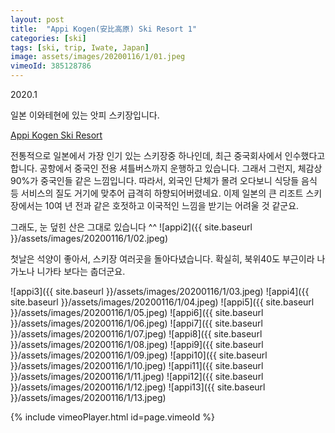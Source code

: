 ```yaml
---
layout: post
title:  "Appi Kogen(安比高原) Ski Resort 1"
categories: [ski]
tags: [ski, trip, Iwate, Japan]
image: assets/images/20200116/1/01.jpeg
vimeoId: 385128786
---
```


2020.1 

일본 이와테현에 있는 앗피 스키장입니다.

[Appi Kogen Ski Resort][appi1]

전통적으로 일본에서 가장 인기 있는 스키장중 하나인데, 최근 중국회사에서 인수했다고 합니다.
공항에서 중국인 전용 셔틀버스까지 운행하고 있습니다.
그래서 그런지, 체감상 90%가 중국인들 같은 느낌입니다.
따라서, 외국인 단체가 몰려 오다보니 식당들 음식 등 서비스의 질도 거기에 맞추어 급격히 하향되어버렸네요.
이제 일본의 큰 리조트 스키장에서는 10여 년 전과 같은 호젓하고 이국적인 느낌을 받기는 어려울 것 같군요.

그래도, 눈 덮힌 산은 그대로 있습니다 ^^
![appi2]({{ site.baseurl }}/assets/images/20200116/1/02.jpeg)

첫날은 석양이 좋아서, 스키장 여러곳을 돌아다녔습니다.
확실히, 북위40도 부근이라 나가노나 니가타 보다는 춥더군요.

![appi3]({{ site.baseurl }}/assets/images/20200116/1/03.jpeg)
![appi4]({{ site.baseurl }}/assets/images/20200116/1/04.jpeg)
![appi5]({{ site.baseurl }}/assets/images/20200116/1/05.jpeg)
![appi6]({{ site.baseurl }}/assets/images/20200116/1/06.jpeg)
![appi7]({{ site.baseurl }}/assets/images/20200116/1/07.jpeg)
![appi8]({{ site.baseurl }}/assets/images/20200116/1/08.jpeg)
![appi9]({{ site.baseurl }}/assets/images/20200116/1/09.jpeg)
![appi10]({{ site.baseurl }}/assets/images/20200116/1/10.jpeg)
![appi11]({{ site.baseurl }}/assets/images/20200116/1/11.jpeg)
![appi12]({{ site.baseurl }}/assets/images/20200116/1/12.jpeg)
![appi13]({{ site.baseurl }}/assets/images/20200116/1/13.jpeg)

{% include vimeoPlayer.html id=page.vimeoId %}

[appi1]: https://www.appi-japan.com